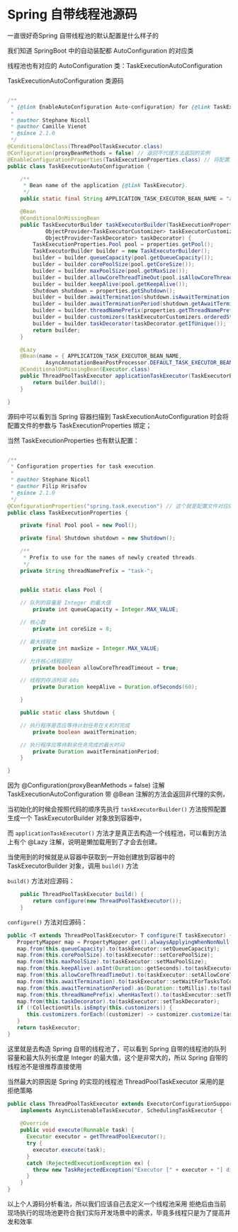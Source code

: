 # Spring 自带线程池源码

一直很好奇Spring 自带线程池的默认配置是什么样子的

我们知道 SpringBoot 中的自动装配都 AutoConfiguration 的对应类

线程池也有对应的 AutoConfiguration 类：TaskExecutionAutoConfiguration

TaskExecutionAutoConfiguration 类源码

```java

/**
 * {@link EnableAutoConfiguration Auto-configuration} for {@link TaskExecutor}.
 *
 * @author Stephane Nicoll
 * @author Camille Vienot
 * @since 2.1.0
 */
@ConditionalOnClass(ThreadPoolTaskExecutor.class)
@Configuration(proxyBeanMethods = false) // 返回不代理方法返回的实例
@EnableConfigurationProperties(TaskExecutionProperties.class) // 将配置文件参数跟TaskExecutionProperties类绑定
public class TaskExecutionAutoConfiguration {

	/**
	 * Bean name of the application {@link TaskExecutor}.
	 */
	public static final String APPLICATION_TASK_EXECUTOR_BEAN_NAME = "applicationTaskExecutor";

	@Bean
	@ConditionalOnMissingBean
	public TaskExecutorBuilder taskExecutorBuilder(TaskExecutionProperties properties,
			ObjectProvider<TaskExecutorCustomizer> taskExecutorCustomizers,
			ObjectProvider<TaskDecorator> taskDecorator) {
		TaskExecutionProperties.Pool pool = properties.getPool();
		TaskExecutorBuilder builder = new TaskExecutorBuilder();
		builder = builder.queueCapacity(pool.getQueueCapacity());
		builder = builder.corePoolSize(pool.getCoreSize());
		builder = builder.maxPoolSize(pool.getMaxSize());
		builder = builder.allowCoreThreadTimeOut(pool.isAllowCoreThreadTimeout());
		builder = builder.keepAlive(pool.getKeepAlive());
		Shutdown shutdown = properties.getShutdown();
		builder = builder.awaitTermination(shutdown.isAwaitTermination());
		builder = builder.awaitTerminationPeriod(shutdown.getAwaitTerminationPeriod());
		builder = builder.threadNamePrefix(properties.getThreadNamePrefix());
		builder = builder.customizers(taskExecutorCustomizers.orderedStream()::iterator);
		builder = builder.taskDecorator(taskDecorator.getIfUnique());
		return builder;
	}

	@Lazy
	@Bean(name = { APPLICATION_TASK_EXECUTOR_BEAN_NAME,
			AsyncAnnotationBeanPostProcessor.DEFAULT_TASK_EXECUTOR_BEAN_NAME })
	@ConditionalOnMissingBean(Executor.class)
	public ThreadPoolTaskExecutor applicationTaskExecutor(TaskExecutorBuilder builder) {
		return builder.build();
	}

}
```

源码中可以看到当 Spring 容器扫描到 TaskExecutionAutoConfiguration 时会将 配置文件的参数与 TaskExecutionProperties 绑定；

当然 TaskExecutionProperties 也有默认配置：

```java

/**
 * Configuration properties for task execution.
 *
 * @author Stephane Nicoll
 * @author Filip Hrisafov
 * @since 2.1.0
 */
@ConfigurationProperties("spring.task.execution") // 这个就是配置文件对应的前缀了
public class TaskExecutionProperties {

	private final Pool pool = new Pool();

	private final Shutdown shutdown = new Shutdown();

	/**
	 * Prefix to use for the names of newly created threads.
	 */
	private String threadNamePrefix = "task-";


	public static class Pool {
    
    // 队列的容量是 Integer 的最大值
		private int queueCapacity = Integer.MAX_VALUE;

    // 核心数 
		private int coreSize = 8;

    // 最大线程池
		private int maxSize = Integer.MAX_VALUE;

    // 允许核心线程超时
		private boolean allowCoreThreadTimeout = true;

    // 线程的存活时间 60s
		private Duration keepAlive = Duration.ofSeconds(60);

	}

	public static class Shutdown {

    // 执行程序是否应等待计划任务在关机时完成
		private boolean awaitTermination;

    // 执行程序应等待剩余任务完成的最长时间
		private Duration awaitTerminationPeriod;
	}

}
```

因为 @Configuration(proxyBeanMethods = false) 注解 TaskExecutionAutoConfiguration 带 @Bean 注解的方法会返回非代理的实例，

当初始化的时候会按照代码的顺序先执行 `taskExecutorBuilder()` 方法按照配置生成一个 TaskExecutorBuilder 对象放到容器中，

而 `applicationTaskExecutor()` 方法才是真正去构造一个线程池，可以看到方法上有个 @Lazy 注解，说明是懒加载用到了才会去创建。

当使用到的时候就是从容器中获取到一开始创建放到容器中的 TaskExecutorBuilder 对象，调用 `build()` 方法

`build()` 方法对应源码：

```java
	public ThreadPoolTaskExecutor build() {
		return configure(new ThreadPoolTaskExecutor());
	}
```

`configure()` 方法对应源码：

```java
public <T extends ThreadPoolTaskExecutor> T configure(T taskExecutor) {
   PropertyMapper map = PropertyMapper.get().alwaysApplyingWhenNonNull();
   map.from(this.queueCapacity).to(taskExecutor::setQueueCapacity);
   map.from(this.corePoolSize).to(taskExecutor::setCorePoolSize);
   map.from(this.maxPoolSize).to(taskExecutor::setMaxPoolSize);
   map.from(this.keepAlive).asInt(Duration::getSeconds).to(taskExecutor::setKeepAliveSeconds);
   map.from(this.allowCoreThreadTimeOut).to(taskExecutor::setAllowCoreThreadTimeOut);
   map.from(this.awaitTermination).to(taskExecutor::setWaitForTasksToCompleteOnShutdown);
   map.from(this.awaitTerminationPeriod).as(Duration::toMillis).to(taskExecutor::setAwaitTerminationMillis);
   map.from(this.threadNamePrefix).whenHasText().to(taskExecutor::setThreadNamePrefix);
   map.from(this.taskDecorator).to(taskExecutor::setTaskDecorator);
   if (!CollectionUtils.isEmpty(this.customizers)) {
      this.customizers.forEach((customizer) -> customizer.customize(taskExecutor));
   }
   return taskExecutor;
}
```

这里就是去构造 Spring 自带的线程池了，可以看到 Spring 自带的线程池的队列容量和最大队列长度是 Integer 的最大值，这个是非常大的，所以 Spring 自带的线程池不是很推荐直接使用

当然最大的原因是 Spring 的实现的线程池 ThreadPoolTaskExecutor 采用的是拒绝策略

```java
public class ThreadPoolTaskExecutor extends ExecutorConfigurationSupport
    implements AsyncListenableTaskExecutor, SchedulingTaskExecutor {
  
    @Override
    public void execute(Runnable task) {
      Executor executor = getThreadPoolExecutor();
      try {
        executor.execute(task);
      }
      catch (RejectedExecutionException ex) {
        throw new TaskRejectedException("Executor [" + executor + "] did not accept task: " + task, ex);
      }
    }
}
```

以上个人源码分析看法，所以我们应该自己去定义一个线程池采用 拒绝后由当前现场执行的现场池更符合我们实际开发场景中的需求，毕竟多线程只是为了提高并发和效率